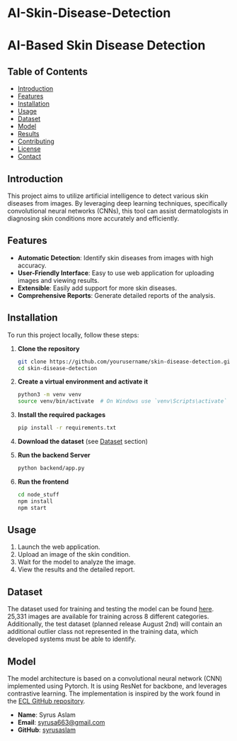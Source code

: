 # AI-Skin-Disease-Detection
# AI-Based Skin Disease Detection



## Table of Contents
- [Introduction](#introduction)
- [Features](#features)
- [Installation](#installation)
- [Usage](#usage)
- [Dataset](#dataset)
- [Model](#model)
- [Results](#results)
- [Contributing](#contributing)
- [License](#license)
- [Contact](#contact)

## Introduction
This project aims to utilize artificial intelligence to detect various skin diseases from images. By leveraging deep learning techniques, specifically convolutional neural networks (CNNs), this tool can assist dermatologists in diagnosing skin conditions more accurately and efficiently.

## Features
- **Automatic Detection**: Identify skin diseases from images with high accuracy.
- **User-Friendly Interface**: Easy to use web application for uploading images and viewing results.
- **Extensible**: Easily add support for more skin diseases.
- **Comprehensive Reports**: Generate detailed reports of the analysis.

## Installation
To run this project locally, follow these steps:

1. **Clone the repository**
    ```bash
    git clone https://github.com/yourusername/skin-disease-detection.git
    cd skin-disease-detection
    ```

2. **Create a virtual environment and activate it**
    ```bash
    python3 -m venv venv
    source venv/bin/activate  # On Windows use `venv\Scripts\activate`
    ```

3. **Install the required packages**
    ```bash
    pip install -r requirements.txt
    ```

4. **Download the dataset** (see [Dataset](#dataset) section)

5. **Run the backend Server**
    ```bash
    python backend/app.py
    ```
    
5. **Run the frontend**
    ```bash
    cd node_stuff
    npm install
    npm start
    ```

## Usage
1. Launch the web application.
2. Upload an image of the skin condition.
3. Wait for the model to analyze the image.
4. View the results and the detailed report.

## Dataset
The dataset used for training and testing the model can be found [here](https://challenge.isic-archive.com/landing/2019/). 25,331 images are available for training across 8 different categories. Additionally, the test dataset (planned release August 2nd) will contain an additional outlier class not represented in the training data, which developed systems must be able to identify.

## Model
The model architecture is based on a convolutional neural network (CNN) implemented using Pytorch. It is using ResNet for backbone, and leverages contrastive learning. The implementation is inspired by the work found in the [ECL GitHub repository](https://github.com/zylbuaa/ECL/tree/main).


- **Name**: Syrus Aslam
- **Email**: syrusa663@gmail.com
- **GitHub**: [syrusaslam](https://github.com/syrusaslam)

